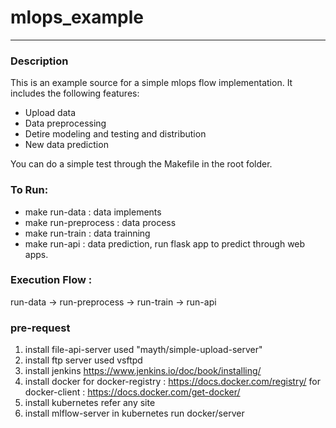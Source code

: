# mlops_example
--------------------------------------------------------------

### Description
This is an example source for a simple mlops flow implementation.
It includes the following features:
- Upload data
- Data preprocessing
- Detire modeling and testing and distribution
- New data prediction

You can do a simple test through the Makefile in the root folder.

### To Run:

- make run-data       : data implements
- make run-preprocess : data process
- make run-train      : data trainning
- make run-api        : data prediction, run flask app to predict through web apps.


### Execution Flow :

run-data -> run-preprocess -> run-train -> run-api


### pre-request
1) install file-api-server
  used "mayth/simple-upload-server"  
2) install ftp server
  used vsftpd
3) install jenkins
  https://www.jenkins.io/doc/book/installing/
4) install docker 
  for docker-registry : https://docs.docker.com/registry/
  for docker-client : https://docs.docker.com/get-docker/
5) install kubernetes
  refer any site
6) install mlflow-server in kubernetes
  run docker/server
